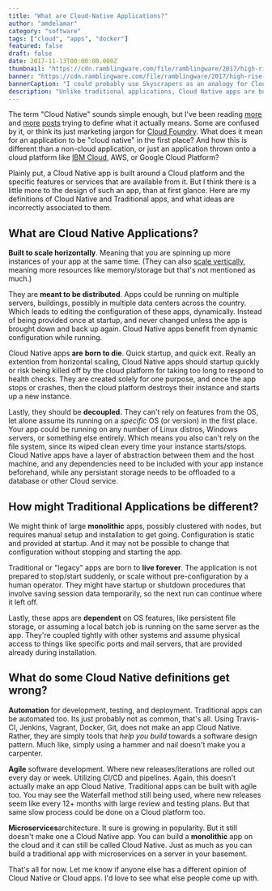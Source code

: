 ```yaml
---
title: "What are Cloud-Native Applications?"
author: "amdelamar"
category: "software"
tags: ["cloud", "apps", "docker"]
featured: false
draft: false
date: 2017-11-13T00:00:00.000Z
thumbnail: "https://cdn.ramblingware.com/file/ramblingware/2017/high-rise-building-1024.jpg"
banner: "https://cdn.ramblingware.com/file/ramblingware/2017/high-rise-building-1024.jpg"
bannerCaption: "I could probably use Skyscrapers as an analogy for Cloud apps, but so can Traditional Apps. So ehh, screw it. (Photo Credit: kameo0501)"
description: "Unlike traditional applications, Cloud Native apps are build for... the cloud. What a surprise! So what else defines them besides that?"
---
```


The term "Cloud Native" sounds simple enough, but I've been reading [more](https://dzone.com/articles/what-is-cloud-native-anyway) and [more](https://dzone.com/articles/reaching-the-cloud?fromrel=true) [posts](https://dzone.com/articles/cloud-native-series-what-is-cloud-native) trying to define what it actually means. Some are confused by it, or think its just marketing jargon for [Cloud Foundry](https://www.cloudfoundry.org/). What does it mean for an application to be "cloud native" in the first place? And how this is different than a non-cloud application, or just an application thrown onto a cloud platform like [IBM Cloud](https://www.ibm.com/cloud/), AWS, or Google Cloud Platform?

Plainly put, a Cloud Native app is built around a Cloud platform and the specific features or services that are available from it. But I think there is a little more to the design of such an app, than at first glance. Here are my definitions of Cloud Native and Traditional apps, and what ideas are incorrectly associated to them.

## **What are Cloud Native Applications?**

**Built to scale horizontally**. Meaning that you are spinning up more instances of your app at the same time. (They can also [scale vertically](https://en.wikipedia.org/wiki/Scalability#Horizontal_and_vertical_scaling), meaning more resources like memory/storage but that's not mentioned as much.)

They are **meant to be distributed**. Apps could be running on multiple servers, buildings, possibly in multiple data centers across the country. Which leads to editing the configuration of these apps, dynamically. Instead of being provided once at startup, and never changed unless the app is brought down and back up again. Cloud Native apps benefit from dynamic configuration while running.

Cloud Native apps **are** **born to die**. Quick startup, and quick exit. Really an extention from horizontal scaling, Cloud Native apps should startup quickly or risk being killed off by the cloud platform for taking too long to respond to health checks. They are created solely for one purpose, and once the app stops or crashes, then the cloud platform destroys their instance and starts up a new instance.

Lastly, they should be **decoupled.** They can't rely on features from the OS, let alone assume its running on a _specific_ OS (or version) in the first place. Your app could be running on any number of Linux distros, Windows servers, or something else entirely. Which means you also can't rely on the file system, since its wiped clean every time your instance starts/stops. Cloud Native apps have a layer of abstraction between them and the host machine, and any dependencies need to be included with your app instance beforehand, while any persistant storage needs to be offloaded to a database or other Cloud service.

## **How might Traditional Applications be different?**

We might think of large **monolithic** apps, possibly clustered with nodes, but requires manual setup and installation to get going. Configuration is static and provided at startup. And it may not be possible to change that configuration without stopping and starting the app.

Traditional or "legacy" apps are born to **live forever**. The application is not prepared to stop/start suddenly, or scale without pre-configuration by a human operator. They might have startup or shutdown procedures that involve saving session data temporarily, so the next run can continue where it left off.

Lastly, these apps are **dependent** on OS features, like persistent file storage, or assuming a local batch job is running on the same server as the app. They're coupled tightly with other systems and assume physical access to things like specific ports and mail servers, that are provided already during installation.

## **What do some Cloud Native definitions get wrong?**

**Automation** for development, testing, and deployment. Traditional apps can be automated too. Its just probably not as common, that's all. Using Travis-CI, Jenkins, Vagrant, Docker, Git, does not make an app Cloud Native. Rather, they are simply tools that _help you_ _build_ towards a software design pattern. Much like, simply using a hammer and nail doesn't make you a carpenter.

**Agile** software development. Where new releases/iterations are rolled out every day or week. Utilizing CI/CD and pipelines. Again, this doesn't actually make an app Cloud Native. Traditional apps can be built with agile too. You may see the Waterfall method still being used, where new releases seem like every 12+ months with large review and testing plans. But that same slow process could be done on a Cloud platform too.

**Microservices**architecture. It sure is growing in popularity. But it still doesn't make one a Cloud Native app. You can build a **monolithic** app on the cloud and it can still be called Cloud Native. Just as much as you can build a traditional app with microservices on a server in your basement.

That's all for now. Let me know if anyone else has a different opinion of Cloud Native or Cloud apps. I'd love to see what else people come up with.
